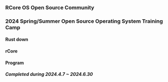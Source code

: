 ### RCore OS Open Source Community 
### 2024 Spring/Summer Open Source Operating System Training Camp

#### Rust down
#### rCore 
#### Program

##### Completed during 2024.4.7 ~ 2024.6.30
